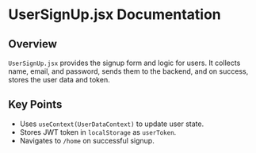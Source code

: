 # UserSignUp.jsx Documentation

## Overview
`UserSignUp.jsx` provides the signup form and logic for users. It collects name, email, and password, sends them to the backend, and on success, stores the user data and token.

## Key Points
- Uses `useContext(UserDataContext)` to update user state.
- Stores JWT token in `localStorage` as `userToken`.
- Navigates to `/home` on successful signup.
